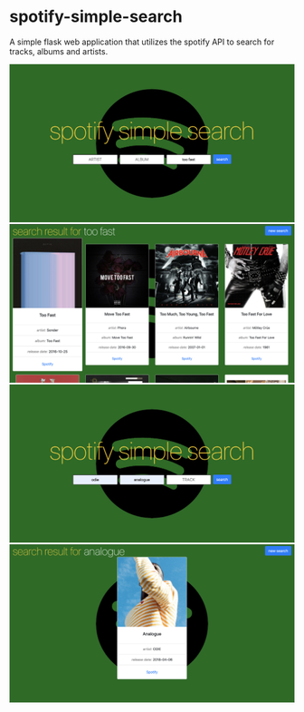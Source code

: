 # spotify-simple-search

A simple flask web application that utilizes the spotify API to search for tracks, albums and artists.

<img src='images/track.png'>
<img src='images/trackresult.png'>
<img src='images/artist-album.png'>
<img src='images/artist-album-result.png'>
